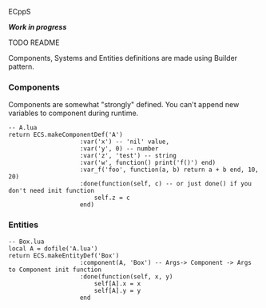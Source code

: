 ECppS

***Work in progress***

TODO README

Components, Systems and Entities definitions are made using Builder pattern.

### Components
Components are somewhat "strongly" defined. You can't append new variables to component during runtime.
```
-- A.lua
return ECS.makeComponentDef('A')
                    :var('x') -- 'nil' value,
                    :var('y', 0) -- number
                    :var('z', 'test') -- string
                    :var('w', function() print('f()') end)
                    :var_f('foo', function(a, b) return a + b end, 10, 20)
                    :done(function(self, c) -- or just done() if you don't need init function
                        self.z = c
                    end) 
```
### Entities
```
-- Box.lua
local A = dofile('A.lua')
return ECS.makeEntityDef('Box')
                    :component(A, 'Box') -- Args-> Component -> Args to Component init function
                    :done(function(self, x, y)
                        self[A].x = x
                        self[A].y = y
                    end
```
